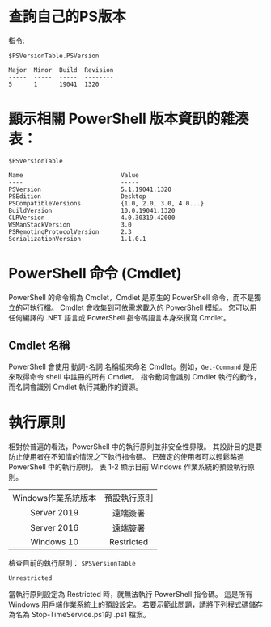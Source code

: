 # 查詢自己的PS版本
指令:

`$PSVersionTable.PSVersion`

```PS
Major  Minor  Build  Revision
-----  -----  -----  --------
5      1      19041  1320
```

# 顯示相關 PowerShell 版本資訊的雜湊表：
`$PSVersionTable`
```
Name                           Value
----                           -----
PSVersion                      5.1.19041.1320
PSEdition                      Desktop
PSCompatibleVersions           {1.0, 2.0, 3.0, 4.0...}
BuildVersion                   10.0.19041.1320
CLRVersion                     4.0.30319.42000
WSManStackVersion              3.0
PSRemotingProtocolVersion      2.3
SerializationVersion           1.1.0.1
```

# PowerShell 命令 (Cmdlet)
PowerShell 的命令稱為 Cmdlet，Cmdlet 是原生的 PowerShell 命令，而不是獨立的可執行檔。 Cmdlet 會收集到可依需求載入的 PowerShell 模組。 您可以用任何編譯的 .NET 語言或 PowerShell 指令碼語言本身來撰寫 Cmdlet。

## Cmdlet 名稱
PowerShell 會使用 動詞-名詞 名稱組來命名 Cmdlet。例如，`Get-Command` 是用來取得命令 shell 中註冊的所有 Cmdlet。 
指令動詞會識別 Cmdlet 執行的動作，而名詞會識別 Cmdlet 執行其動作的資源。


# 執行原則
相對於普遍的看法，PowerShell 中的執行原則並非安全性界限。 其設計目的是要防止使用者在不知情的情況之下執行指令碼。 已確定的使用者可以輕鬆略過 PowerShell 中的執行原則。 表 1-2 顯示目前 Windows 作業系統的預設執行原則。

|||
|:-:|:-:|
Windows作業系統版本   |      預設執行原則  
Server 2019	         |        遠端簽署  
Server 2016	         |        遠端簽署  
Windows 10	         |       Restricted    
  
檢查目前的執行原則：
`$PSVersionTable`

```
Unrestricted
```

當執行原則設定為 Restricted 時，就無法執行 PowerShell 指令碼。 這是所有 Windows 用戶端作業系統上的預設設定。 若要示範此問題，請將下列程式碼儲存為名為 Stop-TimeService.ps1的 .ps1 檔案。